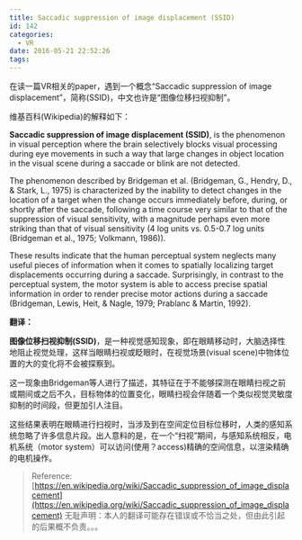 ```yaml
---
title: Saccadic suppression of image displacement (SSID)
id: 142
categories:
  - VR
date: 2016-05-21 22:52:26
tags:
---
```


在读一篇VR相关的paper，遇到一个概念“Saccadic suppression of image displacement”，简称(SSID)，中文也许是“图像位移扫视抑制”。

维基百科(Wikipedia)的解释如下：

**Saccadic suppression of image displacement (SSID)**, is the phenomenon in visual perception where the brain selectively blocks visual processing during eye movements in such a way that large changes in object location in the visual scene during a saccade or blink are not detected.

The phenomenon described by Bridgeman et al. (Bridgeman, G., Hendry, D., & Stark, L., 1975) is characterized by the inability to detect changes in the location of a target when the change occurs immediately before, during, or shortly after the saccade, following a time course very similar to that of the suppression of visual sensitivity, with a magnitude perhaps even more striking than that of visual sensitivity (4 log units vs. 0.5-0.7 log units (Bridgeman et al., 1975; Volkmann, 1986)).

These results indicate that the human perceptual system neglects many useful pieces of information when it comes to spatially localizing target displacements occurring during a saccade. Surprisingly, in contrast to the perceptual system, the motor system is able to access precise spatial information in order to render precise motor actions during a saccade (Bridgeman, Lewis, Heit, & Nagle, 1979; Prablanc & Martin, 1992).

**翻译：**

**图像位移扫视抑制(SSID)**，是一种视觉感知现象，即在眼睛移动时，大脑选择性地阻止视觉处理，这样当眼睛扫视或眨眼时，在视觉场景(visual scene)中物体位置的大的变化将不会被探察到。

这一现象由Bridgeman等人进行了描述，其特征在于不能够探测在眼睛扫视之前或期间或之后不久，目标物体的位置变化，眼睛扫视会伴随着一个类似视觉灵敏度抑制的时间段，但更加引人注目。

这些结果表明在眼睛进行扫视时，当涉及到在空间定位目标位移时，人类的感知系统忽略了许多信息片段。出人意料的是，在一个“扫视”期间，与感知系统相反，电机系统（motor system）可以访问(使用？access)精确的空间信息，以渲染精确的电机操作。

> Reference:[https://en.wikipedia.org/wiki/Saccadic_suppression_of_image_displacement](https://en.wikipedia.org/wiki/Saccadic_suppression_of_image_displacement)
>   无耻声明：本人的翻译可能存在错误或不恰当之处，但由此引起的后果概不负责。。。